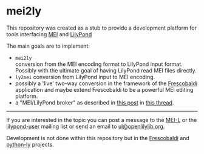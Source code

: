 mei2ly
======

This repository was created as a stub to provide a development platform
for tools interfacing [MEI](http://music-encoding.org) and [LilyPond](http://lilypond.org)

The main goals are to implement:

- `mei2ly`  
  conversion from the MEI encoding format to LilyPond input format.  
  Possibly with the ultimate goal of having LilyPond read MEI files directly.
- `ly2mei`
  conversion from LilyPond input to MEI encoding.
- possibly a 'live' two-way conversion in the framework of the [Frescobaldi](http://frescobaldi.org) application
  and maybe extend Frescobaldi to be a powerful MEI editing platform.
- a "MEI/LilyPond broker" as described in [this post](https://lists.uni-paderborn.de/pipermail/mei-l/2014/001308.html)
  in [this thread](https://lists.uni-paderborn.de/pipermail/mei-l/2014/001290.html).

---

If you are interested in the topic you can post a message to the 
[MEI-L](https://lists.uni-paderborn.de/mailman/listinfo/mei-l) or the
[lilypond-user](https://lists.gnu.org/mailman/listinfo/lilypond-userI) mailing list or send an email to
ul@openlilylib.org.

Development is not done within this repository but in the [Frescobaldi](https://github.com/wbsoft/frescboaldi)
and [python-ly](https://github.com/wbsoft/python-ly) projects.

